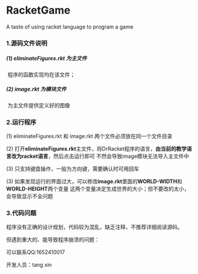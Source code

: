 # RacketGame
A taste of using racket language to program a game

### 1.源码文件说明

##### (1) eliminateFigures.rkt 为主文件

​    程序的函数实现均在该文件；

##### (2) image.rkt 为模块文件

​     为主文件提供定义好的图像



### 2.运行程序

(1) eliminateFigures.rkt 和 image.rkt 两个文件必须放在同一个文件目录

(2) 打开**eliminateFigures.rkt**主文件，将DrRacket程序的语言，**由当前的教学语言改为racket语言**，然后点击运行即可
     不然会导致image模块无法导入主文件中

(3) 只支持键盘操作，一般为方向键，需要确认时可用回车

(3) 如果发现运行的界面过大，可以修改**image.rkt**里面的**WORLD-WIDTH**和**WORLD-HEIGHT**两个变量
     这两个变量决定生成世界的大小；但不要改的太小，会导致显示不全问题



### 3.代码问题

程序没有正确的设计规划，代码较为混乱，缺乏注释，不推荐详细阅读源码。

但遇到重大的、能导致程序崩溃的问题：

可以联系QQ:1652410017

开发人员：tang xin
